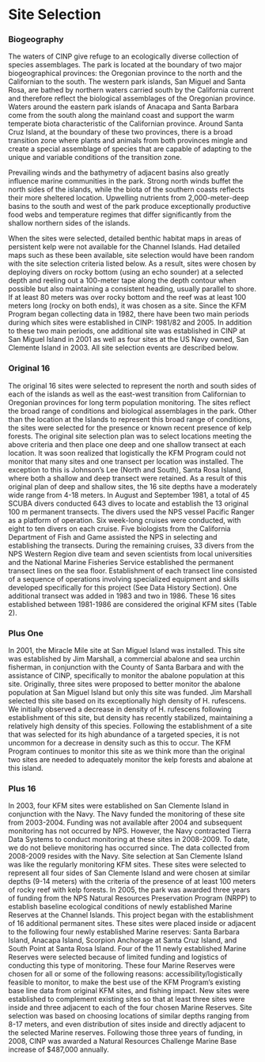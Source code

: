 
# Site Selection

### Biogeography 

The waters of CINP give refuge to an ecologically diverse collection of species assemblages. The park is located at the boundary of two major biogeographical provinces: the Oregonian province to the north and the Californian to the south. The western park islands, San Miguel and Santa Rosa, are bathed by northern waters carried south by the California current and therefore reflect the biological assemblages of the Oregonian province. Waters around the eastern park islands of Anacapa and Santa Barbara come from the south along the mainland coast and support the warm temperate biota characteristic of the Californian province. Around Santa Cruz Island, at the boundary of these two provinces, there is a broad transition zone where plants and animals from both provinces mingle and create a special assemblage of species that are capable of adapting to the unique and variable conditions of the transition zone.

Prevailing winds and the bathymetry of adjacent basins also greatly influence marine communities in the park. Strong north winds buffet the north sides of the islands, while the biota of the southern coasts reflects their more sheltered location. Upwelling nutrients from 2,000-meter-deep basins to the south and west of the park produce exceptionally productive food webs and temperature regimes that differ significantly from the shallow northern sides of the islands.

When the sites were selected, detailed benthic habitat maps in areas of persistent kelp were not available for the Channel Islands. Had detailed maps such as these been available, site selection would have been random with the site selection criteria listed below. As a result, sites were chosen by deploying divers on rocky bottom (using an echo sounder) at a selected depth and reeling out a 100-meter tape along the depth contour when possible but also maintaining a consistent heading, usually parallel to shore. If at least 80 meters was over rocky bottom and the reef was at least 100 meters long (rocky on both ends), it was chosen as a site.
Since the KFM Program began collecting data in 1982, there have been two main periods during which sites were established in CINP: 1981/82 and 2005. In addition to these two main periods, one additional site was established in CINP at San Miguel Island in 2001 as well as four sites at the US Navy owned, San Clemente Island in 2003. All site selection events are described below.

### Original 16

The original 16 sites were selected to represent the north and south sides of each of the islands as well as the east-west transition from Californian to Oregonian provinces for long term population monitoring. The sites reflect the broad range of conditions and biological assemblages in the park. Other than the location at the Islands to represent this broad range of conditions, the sites were selected for the presence or known recent presence of kelp forests. The original site selection plan was to select locations meeting the above criteria and then place one deep and one shallow transect at each location.  It was soon realized that logistically the KFM Program could not monitor that many sites and one transect per location was installed. The exception to this is Johnson’s Lee (North and South), Santa Rosa Island, where both a shallow and deep transect were retained. As a result of this original plan of deep and shallow sites, the 16 site depths have a moderately wide range from 4-18 meters.
In August and September 1981, a total of 45 SCUBA divers conducted 643 dives to locate and establish the 13 original 100 m permanent transects. The divers used the NPS vessel Pacific Ranger as a platform of operation. Six week-long cruises were conducted, with eight to ten divers on each cruise. Five biologists from the California Department of Fish and Game assisted the NPS in selecting and establishing the transects. During the remaining cruises, 33 divers from the NPS Western Region dive team and seven scientists from local universities and the National Marine Fisheries Service established the permanent transect lines on the sea floor. Establishment of each transect line consisted of a sequence of operations involving specialized equipment and skills developed specifically for this project (See Data History Section). One additional transect was added in 1983 and two in 1986. These 16 sites established between 1981-1986 are considered the original KFM sites (Table 2). 

### Plus One

In 2001, the Miracle Mile site at San Miguel Island was installed. This site was established by Jim Marshall, a commercial abalone and sea urchin fisherman, in conjunction with the County of Santa Barbara and with the assistance of CINP, specifically to monitor the abalone population at this site. Originally, three sites were proposed to better monitor the abalone population at San Miguel Island but only this site was funded. Jim Marshall selected this site based on its exceptionally high density of H. rufescens. We initially observed a decrease in density of H. rufescens following establishment of this site, but density has recently stabilized, maintaining a relatively high density of this species. Following the establishment of a site that was selected for its high abundance of a targeted species, it is not uncommon for a decrease in density such as this to occur. The KFM Program continues to monitor this site as we think more than the original two sites are needed to adequately monitor the kelp forests and abalone at this island.

### Plus 16

In 2003, four KFM sites were established on San Clemente Island in conjunction with the Navy.  The Navy funded the monitoring of these site from 2003-2004. Funding was not available after 2004 and subsequent monitoring has not occurred by NPS.  However, the Navy contracted Tierra Data Systems to conduct monitoring at these sites in 2008-2009. To date, we do not believe monitoring has occurred since. The data collected from 2008-2009 resides with the Navy. Site selection at San Clemente Island was like the regularly monitoring KFM sites. These sites were selected to represent all four sides of San Clemente Island and were chosen at similar depths (9-14 meters) with the criteria of the presence of at least 100 meters of rocky reef with kelp forests.
In 2005, the park was awarded three years of funding from the NPS Natural Resources Preservation Program (NRPP) to establish baseline ecological conditions of newly established Marine Reserves at the Channel Islands. This project began with the establishment of 16 additional permanent sites. These sites were placed inside or adjacent to the following four newly established Marine reserves: Santa Barbara Island, Anacapa Island, Scorpion Anchorage at Santa Cruz Island, and South Point at Santa Rosa Island. Four of the 11 newly established Marine Reserves were selected because of limited funding and logistics of conducting this type of monitoring. These four Marine Reserves were chosen for all or some of the following reasons: accessibility/logistically feasible to monitor, to make the best use of the KFM Program’s existing base line data from original KFM sites, and fishing impact. New sites were established to complement existing sites so that at least three sites were inside and three adjacent to each of the four chosen Marine Reserves. Site selection was based on choosing locations of similar depths ranging from 8-17 meters, and even distribution of sites inside and directly adjacent to the selected Marine reserves. Following those three years of funding, in 2008, CINP was awarded a Natural Resources Challenge Marine Base increase of $487,000 annually.

